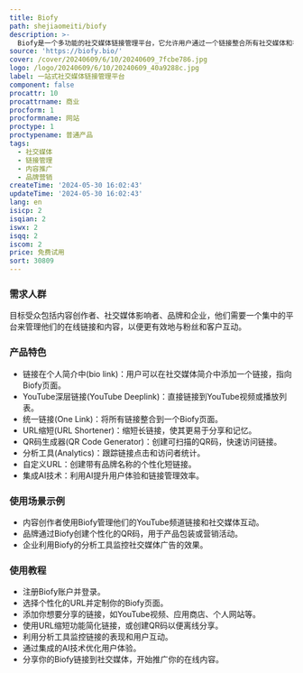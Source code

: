 ```yaml
---
title: Biofy
path: shejiaomeiti/biofy
description: >-
  Biofy是一个多功能的社交媒体链接管理平台，它允许用户通过一个链接整合所有社交媒体和在线内容，包括链接到应用商店、YouTube深层链接、URL缩短、QR码生成和分析等。Biofy特别适用于内容创作者、品牌和企业，帮助他们更有效地管理和推广自己的在线存在。
source: 'https://biofy.bio/'
cover: /cover/20240609/6/10/20240609_7fcbe786.jpg
logo: /logo/20240609/6/10/20240609_40a9288c.jpg
label: 一站式社交媒体链接管理平台
component: false
procattr: 10
procattrname: 商业
procform: 1
procformname: 网站
proctype: 1
proctypename: 普通产品
tags:
  - 社交媒体
  - 链接管理
  - 内容推广
  - 品牌营销
createTime: '2024-05-30 16:02:43'
updateTime: '2024-05-30 16:02:43'
lang: en
isicp: 2
isqian: 2
iswx: 2
isqq: 2
iscom: 2
price: 免费试用
sort: 30809
---
```




### 需求人群
目标受众包括内容创作者、社交媒体影响者、品牌和企业，他们需要一个集中的平台来管理他们的在线链接和内容，以便更有效地与粉丝和客户互动。

### 产品特色
* 链接在个人简介中(bio link)：用户可以在社交媒体简介中添加一个链接，指向Biofy页面。
* YouTube深层链接(YouTube Deeplink)：直接链接到YouTube视频或播放列表。
* 统一链接(One Link)：将所有链接整合到一个Biofy页面。
* URL缩短(URL Shortener)：缩短长链接，使其更易于分享和记忆。
* QR码生成器(QR Code Generator)：创建可扫描的QR码，快速访问链接。
* 分析工具(Analytics)：跟踪链接点击和访问者统计。
* 自定义URL：创建带有品牌名称的个性化短链接。
* 集成AI技术：利用AI提升用户体验和链接管理效率。

### 使用场景示例
* 内容创作者使用Biofy管理他们的YouTube频道链接和社交媒体互动。
* 品牌通过Biofy创建个性化的QR码，用于产品包装或营销活动。
* 企业利用Biofy的分析工具监控社交媒体广告的效果。

### 使用教程
* 注册Biofy账户并登录。
* 选择个性化的URL并定制你的Biofy页面。
* 添加你想要分享的链接，如YouTube视频、应用商店、个人网站等。
* 使用URL缩短功能简化链接，或创建QR码以便离线分享。
* 利用分析工具监控链接的表现和用户互动。
* 通过集成的AI技术优化用户体验。
* 分享你的Biofy链接到社交媒体，开始推广你的在线内容。

  
